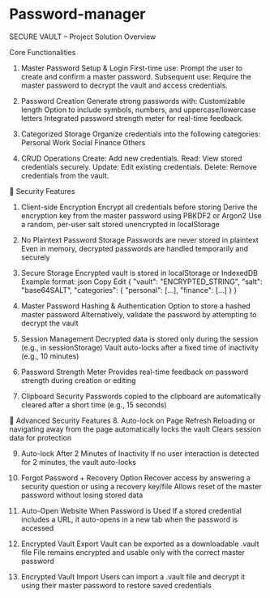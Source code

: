 # Password-manager
SECURE VAULT – Project Solution Overview

Core Functionalities
1. Master Password Setup & Login
First-time use:
Prompt the user to create and confirm a master password.
Subsequent use:
Require the master password to decrypt the vault and access credentials.

2. Password Creation
Generate strong passwords with:
Customizable length
Option to include symbols, numbers, and uppercase/lowercase letters
Integrated password strength meter for real-time feedback.

3. Categorized Storage
Organize credentials into the following categories:
Personal
Work
Social
Finance
Others

4. CRUD Operations
Create: Add new credentials.
Read: View stored credentials securely.
Update: Edit existing credentials.
Delete: Remove credentials from the vault.


🔐 Security Features
1. Client-side Encryption 
 Encrypt all credentials before storing
Derive the encryption key from the master password using PBKDF2 or Argon2
Use a random, per-user salt stored unencrypted in localStorage

2. No Plaintext Password Storage
Passwords are never stored in plaintext
Even in memory, decrypted passwords are handled temporarily and securely

3. Secure Storage
Encrypted vault is stored in localStorage or IndexedDB
Example format:
json
Copy
Edit
{
  "vault": "ENCRYPTED_STRING",
  "salt": "base64SALT",
  "categories": {
    "personal": [...],
    "finance": [...]
  }
}
4. Master Password Hashing & Authentication
Option to store a hashed master password 
Alternatively, validate the password by attempting to decrypt the vault

5. Session Management
Decrypted data is stored only during the session (e.g., in sessionStorage)
Vault auto-locks after a fixed time of inactivity (e.g., 10 minutes)

6. Password Strength Meter
Provides real-time feedback on password strength during creation or editing

7. Clipboard Security
Passwords copied to the clipboard are automatically cleared after a short time (e.g., 15 seconds)


🔐 Advanced Security Features
8. Auto-lock on Page Refresh
Reloading or navigating away from the page automatically locks the vault
Clears session data for protection

9. Auto-lock After 2 Minutes of Inactivity
If no user interaction is detected for 2 minutes, the vault auto-locks

10. Forgot Password + Recovery Option
Recover access by answering a security question or using a recovery key/file
Allows reset of the master password without losing stored data

11. Auto-Open Website When Password is Used
If a stored credential includes a URL, it auto-opens in a new tab when the password is accessed

12. Encrypted Vault Export
Vault can be exported as a downloadable .vault file
File remains encrypted and usable only with the correct master password

13. Encrypted Vault Import
Users can import a .vault file and decrypt it using their master password to restore saved credentials

